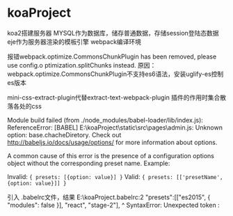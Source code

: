 # koaProject
koa2搭建服务器
MYSQL作为数据库，储存普通数据，存储session登陆态数据
eje作为服务器渲染的模板引擎
webpack编译环境

报错webpack.optimize.CommonsChunkPlugin has been removed, please use config.o  ptimization.splitChunks instead.
原因： webpack.optimize.CommonsChunkPlugin不支持es6语法，安装uglify-es控制es版本

mini-css-extract-plugin代替extract-text-webpack-plugin 插件的作用时集合散落各处的css

Module build failed (from ./node_modules/babel-loader/lib/index.js):
ReferenceError: [BABEL] E:\koaProject\static\src\pages\admin.js: Unknown option: base.chacheDiretory. Check out http://babeljs.io/docs/usage/options/ for more information about options.

A common cause of this error is the presence of a configuration options object without the corresponding preset name. Example:

Invalid:
  `{ presets: [{option: value}] }`
Valid:
  `{ presets: [['presetName', {option: value}]] }`

引入
.babelrc文件，结果
E:\koaProject\.babelrc:2
  "presets":[["es2015", { "modules": false }], "react", "stage-2"],
           ^
SyntaxError: Unexpected token :

